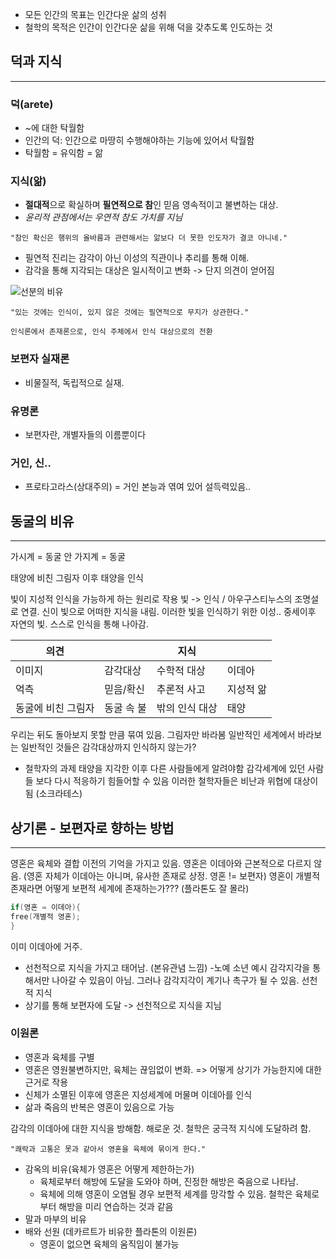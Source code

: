 - 모든 인간의 목표는 인간다운 삶의 성취
- 철학의 목적은 인간이 인간다운 삶을 위해 덕을 갖추도록 인도하는 것
## 덕과 지식
---
### 덕(arete)
- ~에 대한 탁월함
- 인간의 덕: 인간으로 마땅히 수행해야하는 기능에 있어서 탁월함
- 탁월함 = 유익함 = 앎
### 지식(앎)
- **절대적**으로 확실하며 **필연적으로 참**인 믿음
	영속적이고 불변하는 대상. 
- *윤리적 관점에서는 우연적 참도 가치를 지님*
```
"참인 확신은 행위의 올바름과 관련해서는 앎보다 더 못한 인도자가 결코 아니네."
```
- 필연적 진리는 감각이 아닌 이성의 직관이나 추리를 통해 이해.
- 감각을 통해 지각되는 대상은 일시적이고 변화 -> 단지 의견이 얻어짐

![선분의 비유](/img/philosophy/Analogy_of_the_Divided_Line.png)

```
"있는 것에는 인식이, 있지 않은 것에는 필연적으로 무지가 상관한다."
```
	인식론에서 존재론으로, 인식 주체에서 인식 대상으로의 전환
### 보편자 실재론
- 비물질적, 독립적으로 실재. 
### 유명론
- 보편자란, 개별자들의 이름뿐이다
### 거인, 신..
- 프로타고라스(상대주의) = 거인
	 본능과 엮여 있어 설득력있음..

## 동굴의 비유
--- 
가시계 = 동굴 안
가지계 = 동굴 

태양에 비친 그림자 이후 태양을 인식

빛이 지성적 인식을 가능하게 하는 원리로 작용
	빛 -> 인식 / 아우구스티누스의 조명설로 연결. 신이 빛으로 어떠한 지식을 내림. 
	이러한 빛을 인식하기 위한 이성..
중세이후
	자연의 빛. 
	스스로 인식을 통해 나아감.

| 의견         |        | 지식       |       |
| ---------- | ------ | -------- | ----- |
| 이미지        | 감각대상   | 수학적 대상   | 이데아   |
| 억측         | 믿음/확신  | 추론적 사고   | 지성적 앎 |
| 동굴에 비친 그림자 | 동굴 속 불 | 밖의 인식 대상 | 태양    |
우리는 뒤도 돌아보지 못할 만큼 묶여 있음.
그림자만 바라봄
일반적인 세계에서 바라보는 일반적인 것들은 감각대상까지 인식하지 않는가?

- 철학자의 과제
	태양을 지각한 이후 다른 사람들에게 알려야함
	감각세계에 있던 사람들 보다 다시 적응하기 힘들어할 수 있음
	이러한 철학자들은 비난과 위협에 대상이 됨 (소크라테스)

## 상기론 - 보편자로 향하는 방법
---
영혼은 육체와 결합 이전의 기억을 가지고 있음.
영혼은 이데아와 근본적으로 다르지 않음. 
(영혼 자체가 이데아는 아니며, 유사한 존재로 상정. 영혼 != 보편자)
영혼이 개별적 존재라면 어떻게 보편적 세계에 존재하는가??? (플라톤도 잘 몰라)
```c
if(영혼 = 이데아){
free(개별적 영혼);
}
```
이미 이데아에 거주.
- 선천적으로 지식을 가지고 태어남. (본유관념 느낌)
	-노예 소년 예시
	감각지각을 통해서만 나아갈 수 있음이 아님.
	그러나 감각지각이 계기나 촉구가 될 수 있음.
선천적 지식
- 상기를 통해 보편자에 도달 -> 선천적으로 지식을 지님


### 이원론
- 영혼과 육체를 구별
- 영혼은 영원불변하지만, 육체는 끊임없이 변화. 
	=> 어떻게 상기가 가능한지에 대한 근거로 작용
- 신체가 소멸된 이후에 영혼은 지성세계에 머물며 이데아를 인식
- 삶과 죽음의 반복은 영혼이 있음으로 가능

감각의 이데아에 대한 지식을 방해함. 해로운 것.
철학은 궁극적 지식에 도달하려 함. 
```
"쾌락과 고통은 못과 같아서 영혼을 육체에 묶이게 한다."
```
- 감옥의 비유(육체가 영혼은 어떻게 제한하는가)
	- 육체로부터 해방에 도달을 도와야 하며, 진정한 해방은 죽음으로 나타남. 
	- 육체에 의해 영혼이 오염될 경우 보편적 세계를 망각할 수 있음. 철학은 육체로부터 해방을 미리 연습하는 것과 같음
- 말과 마부의 비유
- 배와 선원 (데카르트가 비유한 플라톤의 이원론)
	- 영혼이 없으면 육체의 움직임이 불가능
